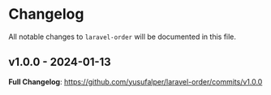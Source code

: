 # Changelog

All notable changes to `laravel-order` will be documented in this file.

## v1.0.0 - 2024-01-13

**Full Changelog**: https://github.com/yusufalper/laravel-order/commits/v1.0.0
